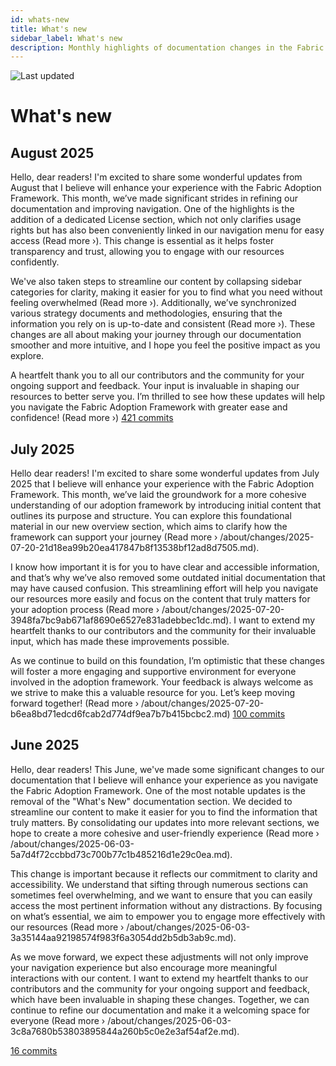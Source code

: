 ```yaml
---
id: whats-new
title: What's new
sidebar_label: What's new
description: Monthly highlights of documentation changes in the Fabric Adoption Framework.
---
```


![Last updated](https://img.shields.io/badge/last%20updated-"2025--08--08-brightgreen)

# What's new

## August 2025

Hello, dear readers! I'm excited to share some wonderful updates from August that I believe will enhance your experience with the Fabric Adoption Framework. This month, we’ve made significant strides in refining our documentation and improving navigation. One of the highlights is the addition of a dedicated License section, which not only clarifies usage rights but has also been conveniently linked in our navigation menu for easy access (Read more ›). This change is essential as it helps foster transparency and trust, allowing you to engage with our resources confidently.

We've also taken steps to streamline our content by collapsing sidebar categories for clarity, making it easier for you to find what you need without feeling overwhelmed (Read more ›). Additionally, we’ve synchronized various strategy documents and methodologies, ensuring that the information you rely on is up-to-date and consistent (Read more ›). These changes are all about making your journey through our documentation smoother and more intuitive, and I hope you feel the positive impact as you explore.

A heartfelt thank you to all our contributors and the community for your ongoing support and feedback. Your input is invaluable in shaping our resources to better serve you. I’m thrilled to see how these updates will help you navigate the Fabric Adoption Framework with greater ease and confidence! (Read more ›) [421 commits](https://github.com/TheTrustedAdvisor/FabricAdoptionFramework/commits/main?since=2025-08-01&until=2025-08-31)

## July 2025

Hello dear readers! I'm excited to share some wonderful updates from July 2025 that I believe will enhance your experience with the Fabric Adoption Framework. This month, we’ve laid the groundwork for a more cohesive understanding of our adoption framework by introducing initial content that outlines its purpose and structure. You can explore this foundational material in our new overview section, which aims to clarify how the framework can support your journey (Read more › /about/changes/2025-07-20-21d18ea99b20ea417847b8f13538bf12ad8d7505.md).

I know how important it is for you to have clear and accessible information, and that’s why we’ve also removed some outdated initial documentation that may have caused confusion. This streamlining effort will help you navigate our resources more easily and focus on the content that truly matters for your adoption process (Read more › /about/changes/2025-07-20-3948fa7bc9ab671af8690e6527e831adebbec1dc.md). I want to extend my heartfelt thanks to our contributors and the community for their invaluable input, which has made these improvements possible.

As we continue to build on this foundation, I’m optimistic that these changes will foster a more engaging and supportive environment for everyone involved in the adoption framework. Your feedback is always welcome as we strive to make this a valuable resource for you. Let’s keep moving forward together! (Read more › /about/changes/2025-07-20-b6ea8bd71edcd6fcab2d774df9ea7b7b415bcbc2.md) [100 commits](https://github.com/TheTrustedAdvisor/FabricAdoptionFramework/commits/main?since=2025-07-01&until=2025-07-31)

## June 2025

Hello, dear readers! This June, we've made some significant changes to our documentation that I believe will enhance your experience as you navigate the Fabric Adoption Framework. One of the most notable updates is the removal of the "What's New" documentation section. We decided to streamline our content to make it easier for you to find the information that truly matters. By consolidating our updates into more relevant sections, we hope to create a more cohesive and user-friendly experience (Read more › /about/changes/2025-06-03-5a7d4f72ccbbd73c700b77c1b485216d1e29c0ea.md).

This change is important because it reflects our commitment to clarity and accessibility. We understand that sifting through numerous sections can sometimes feel overwhelming, and we want to ensure that you can easily access the most pertinent information without any distractions. By focusing on what’s essential, we aim to empower you to engage more effectively with our resources (Read more › /about/changes/2025-06-03-3a35144aa92198574f983f6a3054dd2b5db3ab9c.md).

As we move forward, we expect these adjustments will not only improve your navigation experience but also encourage more meaningful interactions with our content. I want to extend my heartfelt thanks to our contributors and the community for your ongoing support and feedback, which have been invaluable in shaping these changes. Together, we can continue to refine our documentation and make it a welcoming space for everyone (Read more › /about/changes/2025-06-03-3c8a7680b53803895844a260b5c0e2e3af54af2e.md). 

[16 commits](https://github.com/TheTrustedAdvisor/FabricAdoptionFramework/commits/main?since=2025-06-01&until=2025-06-30)
